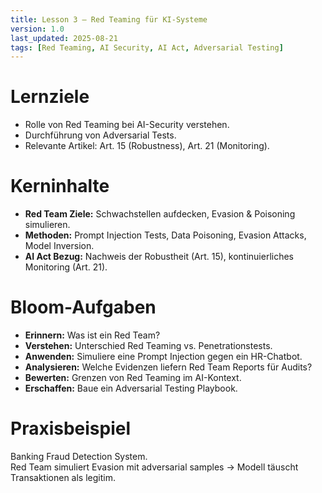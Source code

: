 ```yaml
---
title: Lesson 3 – Red Teaming für KI-Systeme
version: 1.0
last_updated: 2025-08-21
tags: [Red Teaming, AI Security, AI Act, Adversarial Testing]
---
```


# Lernziele
- Rolle von Red Teaming bei AI-Security verstehen.
- Durchführung von Adversarial Tests.
- Relevante Artikel: Art. 15 (Robustness), Art. 21 (Monitoring).

# Kerninhalte
- **Red Team Ziele:** Schwachstellen aufdecken, Evasion & Poisoning simulieren.  
- **Methoden:** Prompt Injection Tests, Data Poisoning, Evasion Attacks, Model Inversion.  
- **AI Act Bezug:** Nachweis der Robustheit (Art. 15), kontinuierliches Monitoring (Art. 21).

# Bloom-Aufgaben
- **Erinnern:** Was ist ein Red Team?  
- **Verstehen:** Unterschied Red Teaming vs. Penetrationstests.  
- **Anwenden:** Simuliere eine Prompt Injection gegen ein HR-Chatbot.  
- **Analysieren:** Welche Evidenzen liefern Red Team Reports für Audits?  
- **Bewerten:** Grenzen von Red Teaming im AI-Kontext.  
- **Erschaffen:** Baue ein Adversarial Testing Playbook.

# Praxisbeispiel
Banking Fraud Detection System.  
Red Team simuliert Evasion mit adversarial samples → Modell täuscht Transaktionen als legitim.  
